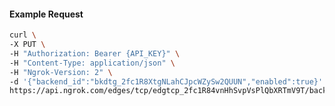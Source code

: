 <!-- Code generated for API Clients. DO NOT EDIT. -->

#### Example Request

```bash
curl \
-X PUT \
-H "Authorization: Bearer {API_KEY}" \
-H "Content-Type: application/json" \
-H "Ngrok-Version: 2" \
-d '{"backend_id":"bkdtg_2fc1R8XtgNLahCJpcWZySw2QUUN","enabled":true}' \
https://api.ngrok.com/edges/tcp/edgtcp_2fc1R84vnHhSvpVsPlQbXRTmV9T/backend
```

